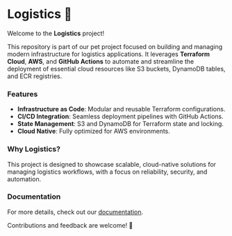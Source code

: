 # Logistics 🚚  

Welcome to the **Logistics** project!  

This repository is part of our pet project focused on building and managing modern infrastructure for logistics applications. It leverages **Terraform Cloud**, **AWS**, and **GitHub Actions** to automate and streamline the deployment of essential cloud resources like S3 buckets, DynamoDB tables, and ECR registries.  

### Features
- **Infrastructure as Code**: Modular and reusable Terraform configurations.  
- **CI/CD Integration**: Seamless deployment pipelines with GitHub Actions.  
- **State Management**: S3 and DynamoDB for Terraform state and locking.  
- **Cloud Native**: Fully optimized for AWS environments.  

### Why Logistics?  
This project is designed to showcase scalable, cloud-native solutions for managing logistics workflows, with a focus on reliability, security, and automation.  

### Documentation  
For more details, check out our [documentation](https://docs.logisticsonline.uk/#/).  

Contributions and feedback are welcome! 🚀
